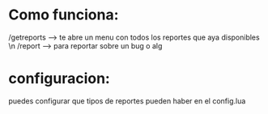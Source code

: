 # Como funciona:
/getreports --> te abre un menu con todos los reportes que aya disponibles \n
/report --> para reportar sobre un bug o alg 

# configuracion:
puedes configurar que tipos de reportes pueden haber en el config.lua 
